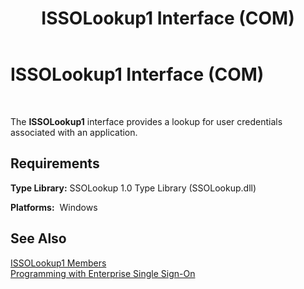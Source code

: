 ﻿---
title: ISSOLookup1 Interface (COM)
TOCTitle: ISSOLookup1 Interface (COM)
ms:assetid: d1bc2bc5-64d9-476e-9471-2f2c2376154f
ms:mtpsurl: https://msdn.microsoft.com/en-us/library/Aa771951(v=BTS.80)
ms:contentKeyID: 51531416
ms.date: 08/30/2017
mtps_version: v=BTS.80
---

# ISSOLookup1 Interface (COM)

 

The **ISSOLookup1** interface provides a lookup for user credentials associated with an application.

## Requirements

**Type Library:** SSOLookup 1.0 Type Library (SSOLookup.dll)

**Platforms:**  Windows

## See Also

[ISSOLookup1 Members](issolookup1-members.md)  
[Programming with Enterprise Single Sign-On](https://msdn.microsoft.com/en-us/library/aa704508\(v=bts.80\))

